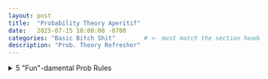```yaml
---
layout: post
title:  "Probability Theory Aperitif"
date:   2025-07-15 10:00:00 -0700
categories: "Basic Bitch Shit"        # <- must match the section header
description: "Prob. Theory Refresher"
---
```

<!DOCTYPE html>
<html lang="en">
  <head>
    <meta charset="utf-8">
    <title>{{ page.title }}</title>
  </head>
  <body>
    <!----- Front of the flashcard –-->
    <div class="flashcard">
    <details>
      <summary>5 "Fun"-damental Prob Rules</summary>
      <!----- Back of the flashcard –-->
      <div class="back">
        <h3>Probability of a Union</h3>
        <p>\(P(A \cup B) = P(A) + P(B) - P(A \cap B)\)<br>
        \(= P(A) + P(B)\) if \(A \cap B = \varnothing\)</p>
        <h3>Probability of a Joint (Product Rule)</h3>
        <p>\(p_{X,Y}(x,y) = p_{X\mid Y}(x\mid y)\,p_Y(y)\)</p>
        <h3>Marginalization (Total Probability)</h3>
        <p>\(p_X(x) = \int_{\mathbb R} p_{X\mid Y}(x\mid y)\,p_Y(y)\,dy\)</p>
        <h3>Chain Rule for Densities</h3>
        <p>\(p(x_{1:D}) = p(x_1)\,p(x_2\mid x_1)\,p(x_3\mid x_{1:2})\dots p(x_D\mid x_{1:D-1})\)</p>
        <h3>Conditional Probability</h3>
        <p>\(p_{X\mid Y}(x\mid y) = \dfrac{p_{X,Y}(x,y)}{p_Y(y)}\), \(p_Y(y)>0\)</p>
      </div>
    </details>
    </div>
  </body>
</html>
